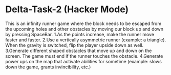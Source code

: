 # Delta-Task-2 (Hacker Mode)
 This is an infinity runner game where the block needs to be escaped from the upcoming holes and other obstacles by moving our block up and down by pressing SpaceBar.
1.As the points increase, make the runner move faster and faster.
2.Use a vertically asymmetric runner (example: a triangle). When the gravity is switched, flip the player upside down as well.
3.Generate different shaped obstacles that move up and down on the screen. The game must end if the runner touches the obstacle.
4.Generate power ups on the map that activate abilities for sometime (example: slows down the game, grants invincibility, etc.)
